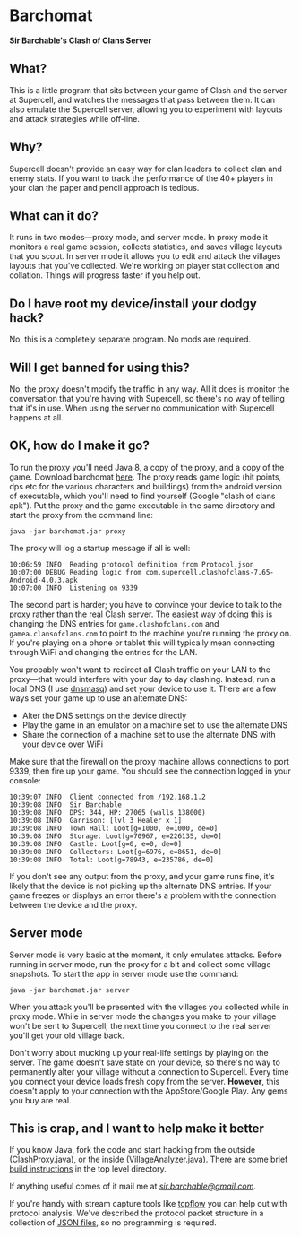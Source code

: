 Barchomat
=========

**Sir Barchable's Clash of Clans Server**

## What?

This is a little program that sits between your game of Clash and the server at Supercell, and watches the messages
that pass between them. It can also emulate the Supercell server, allowing you to experiment with layouts and attack
strategies while off-line.

## Why?

Supercell doesn't provide an easy way for clan leaders to collect clan and enemy stats. If you want to track the 
performance of the 40+ players in your clan the paper and pencil approach is tedious. 

## What can it do?

It runs in two modes—proxy mode, and server mode. In proxy mode it monitors a real game session, collects statistics, 
and saves village layouts that you scout. In server mode it allows you to edit and attack the villages layouts that 
you've collected. We're working on player stat collection and collation. Things will progress faster if you help out.    

## Do I have root my device/install your dodgy hack?

No, this is a completely separate program. No mods are required.

## Will I get banned for using this?

No, the proxy doesn't modify the traffic in any way. All it does is monitor the conversation that you're having with 
Supercell, so there's no way of telling that it's in use. When using the server no communication with Supercell happens
at all.

## OK, how do I make it go?

To run the proxy you'll need Java 8, a copy of the proxy, and a copy of the game. Download barchomat 
[here][3]. The proxy reads game logic (hit points, dps etc for the various characters and buildings) from 
the android version of executable, which you'll need to find yourself (Google "clash of clans apk"). Put the proxy and 
the game executable in the same directory and start the proxy from the command line:

    java -jar barchomat.jar proxy
    
The proxy will log a startup message if all is well:
    
    10:06:59 INFO  Reading protocol definition from Protocol.json
    10:07:00 DEBUG Reading logic from com.supercell.clashofclans-7.65-Android-4.0.3.apk
    10:07:00 INFO  Listening on 9339  

The second part is harder; you have to convince your device to talk to the proxy rather than the real Clash server. 
The easiest way of doing this is changing the DNS entries for `game.clashofclans.com` and `gamea.clansofclans.com` 
to point to the machine you're running the proxy on. If you're playing on a phone or tablet this will typically mean 
connecting through WiFi and changing the entries for the LAN.  

You probably won't want to redirect all Clash traffic on your LAN to the proxy—that would interfere with your day to 
day clashing. Instead, run a local DNS (I use [dnsmasq][1]) and set your device to use it. There are a few ways set 
your game up to use an alternate DNS:

 - Alter the DNS settings on the device directly
 - Play the game in an emulator on a machine set to use the alternate DNS
 - Share the connection of a machine set to use the alternate DNS with your device over WiFi 

Make sure that the firewall on the proxy machine allows connections to port 9339, then fire up your game. You should
see the connection logged in your console:

    10:39:07 INFO  Client connected from /192.168.1.2
    10:39:08 INFO  Sir Barchable
    10:39:08 INFO  DPS: 344, HP: 27065 (walls 138000)
    10:39:08 INFO  Garrison: [lvl 3 Healer x 1]
    10:39:08 INFO  Town Hall: Loot[g=1000, e=1000, de=0]
    10:39:08 INFO  Storage: Loot[g=70967, e=226135, de=0]
    10:39:08 INFO  Castle: Loot[g=0, e=0, de=0]
    10:39:08 INFO  Collectors: Loot[g=6976, e=8651, de=0]
    10:39:08 INFO  Total: Loot[g=78943, e=235786, de=0]
    
If you don't see any output from the proxy, and your game runs fine, it's likely that the device is not picking up the 
alternate DNS entries. If your game freezes or displays an error there's a problem with the connection between the 
device and the proxy.  

## Server mode

Server mode is very basic at the moment, it only emulates attacks. Before running in server mode, run the proxy for a 
bit and collect some village snapshots. To start the app in server mode use the command:

    java -jar barchomat.jar server
    
When you attack you'll be presented with the villages you collected while in proxy mode. While in server mode the
changes you make to your village won't be sent to Supercell; the next time you connect to the real server you'll get 
your old village back.

Don't worry about mucking up your real-life settings by playing on the server. The game doesn't save state on your 
device, so there's no way to permanently alter your village without a connection to Supercell. Every time you connect 
your device loads fresh copy from the server. **However**, this doesn't apply to your connection with the 
AppStore/Google Play. Any gems you buy are real.

## This is crap, and I want to help make it better
  
If you know Java, fork the code and start hacking from the outside (ClashProxy.java), or the inside 
(VillageAnalyzer.java). There are some brief [build instructions][5] in the top level directory. 

If anything useful comes of it mail me at *sir.barchable@gmail.com*. 

If you're handy with stream capture tools like [tcpflow][2] you can help out with protocol analysis.
We've described the protocol packet structure in a collection of [JSON files][4], so no programming 
is required.
 
[1]: http://www.thekelleys.org.uk/dnsmasq/doc.html
[2]: https://github.com/simsong/tcpflow
[3]: https://github.com/sir-barchable/barchomat/releases/
[4]: src/main/messages/messages.md
[5]: BUILD.md
